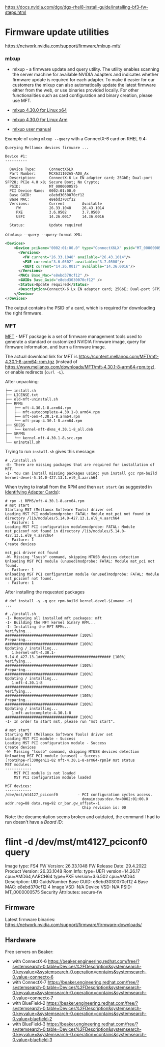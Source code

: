 https://docs.nvidia.com/dgx/dgx-rhel8-install-guide/installing-bf3-fw-steps.html

# Firmware update utilities

https://network.nvidia.com/support/firmware/mlxup-mft/

### mlxup

* mlxup - a firmware update and query utility. The utility enables scanning the server machine for available NVIDIA adapters
  and indicates whether firmware update is required for each adapter. To make it easier for our customers the mlxup can also
  automatically update the latest firmware either from the web, or use binaries provided locally.
  For other functionalities such as card configuration and binary creation, please use MFT.

* [mlxup 4.30.0 for Linux x64](https://www.mellanox.com/downloads/firmware/mlxup/4.30.0/SFX/linux_x64/mlxup)
* [mlxup 4.30.0 for Linux Arm](https://www.mellanox.com/downloads/firmware/mlxup/4.30.0/SFX/linux_arm64/mlxup)
* [mlxup user manual](https://docs.mellanox.com/display/MLXUPFWUTILITY)

Example of using `mlxup --query` with a ConnectX-6 card on RHEL 9.4:

```console
Querying Mellanox devices firmware ...

Device #1:
----------

  Device Type:      ConnectX6LX
  Part Number:      MCX631102AS-ADA_Ax
  Description:      ConnectX-6 Lx EN adapter card; 25GbE; Dual-port SFP28; PCIe 4.0 x8; Secure Boot; No Crypto;
  PSID:             MT_0000000575
  PCI Device Name:  0002:01:00.0
  Base GUID:        e8ebd3030070cf12
  Base MAC:         e8ebd370cf12
  Versions:         Current        Available
     FW             26.33.1048     26.43.1014
     PXE            3.6.0502       3.7.0500
     UEFI           14.26.0017     14.36.0016

  Status:           Update required
```

or `mlxup --query --query-format XML`:

```xml
<Devices>
    <Device pciName="0002:01:00.0" type="ConnectX6LX" psid="MT_0000000575" partNumber="MCX631102AS-ADA_Ax">
      <Versions>
        <FW current="26.33.1048" available="26.43.1014"/>
        <PXE current="3.6.0502" available="3.7.0500"/>
        <UEFI current="14.26.0017" available="14.36.0016"/>
      </Versions>
      <MACs Base_Mac="e8ebd370cf12" />
      <GUIDs Base_Guid="e8ebd3030070cf12" />
      <Status>Update required</Status>
      <Description>ConnectX-6 Lx EN adapter card; 25GbE; Dual-port SFP28; PCIe 4.0 x8; Secure Boot; No Crypto;</Description>
    </Device>
</Devices>
```

The output contains the PSID of a card, which is required for downloading the right firmware.

### MFT

[MFT](https://network.nvidia.com/products/adapter-software/firmware-tools/) - MFT package is a set of firmware management
tools used to generate a standard or customized NVIDIA firmware image, query for firmware information, and burn a firmware image.

The actual download link for MFT is https://content.mellanox.com/MFT/mft-4.30.1-8-arm64-rpm.tgz (instead of https://www.mellanox.com/downloads/MFT/mft-4.30.1-8-arm64-rpm.tgz),
or enable redirects (`curl -L`).

After unpacking:

```console
├── install.sh
├── LICENSE.txt
├── old-mft-uninstall.sh
├── RPMS
│   ├── mft-4.30.1-8.arm64.rpm
│   ├── mft-autocomplete-4.30.1-8.arm64.rpm
│   ├── mft-oem-4.30.1-8.arm64.rpm
│   └── mft-pcap-4.30.1-8.arm64.rpm
├── SDEBS
│   └── kernel-mft-dkms_4.30.1-8_all.deb
├── SRPMS
│   └── kernel-mft-4.30.1-8.src.rpm
└── uninstall.sh
```

Trying to run `install.sh` gives this message:

```
# ./install.sh
-E- There are missing packages that are required for installation of MFT.
-I- You can install missing packages using: yum install gcc rpm-build kernel-devel-5.14.0-427.13.1.el9_4.aarch64
```

When trying to install from the RPM and then `mst start` (as suggested in [Identifying Adapter Cards](https://network.nvidia.com/support/firmware/identification/)):

```console
# rpm -i RPMS/mft-4.30.1-8.arm64.rpm
# mst start
Starting MST (Mellanox Software Tools) driver set
Loading MST PCI modulemodprobe: FATAL: Module mst_pci not found in directory /lib/modules/5.14.0-427.13.1.el9_4.aarch64
 - Failure: 1
Loading MST PCI configuration modulemodprobe: FATAL: Module mst_pciconf not found in directory /lib/modules/5.14.0-427.13.1.el9_4.aarch64
 - Failure: 1
Create devices

mst_pci driver not found
-W- Missing "lsusb" command, skipping MTUSB devices detection
Unloading MST PCI module (unused)modprobe: FATAL: Module mst_pci not found.
 - Failure: 1
Unloading MST PCI configuration module (unused)modprobe: FATAL: Module mst_pciconf not found.
 - Failure: 1
```

After installing the requested packages

```console
# dnf install -y -q gcc rpm-build kernel-devel-$(uname -r)
...

# ./install.sh
-I- Removing all installed mft packages: mft
-I- Building the MFT kernel binary RPM...
-I- Installing the MFT RPMs...
Verifying...                          ################################# [100%]
Preparing...                          ################################# [100%]
Updating / installing...
   1:kernel-mft-4.30.1-5.14.0_427.13.1################################# [100%]
Verifying...                          ################################# [100%]
Preparing...                          ################################# [100%]
Updating / installing...
   1:mft-4.30.1-8                     ################################# [100%]
Verifying...                          ################################# [100%]
Preparing...                          ################################# [100%]
Updating / installing...
   1:mft-autocomplete-4.30.1-8        ################################# [100%]
-I- In order to start mst, please run "mst start".

# mst start
Starting MST (Mellanox Software Tools) driver set
Loading MST PCI module - Success
Loading MST PCI configuration module - Success
Create devices
-W- Missing "lsusb" command, skipping MTUSB devices detection
Unloading MST PCI module (unused) - Success
[root@hpe-rl300gen11-02 mft-4.30.1-8-arm64-rpm]# mst status
MST modules:
------------
    MST PCI module is not loaded
    MST PCI configuration module loaded

MST devices:
------------
/dev/mst/mt4127_pciconf0         - PCI configuration cycles access.
                                   domain:bus:dev.fn=0002:01:00.0 addr.reg=88 data.reg=92 cr_bar.gw_offset=-1
                                   Chip revision is: 00
```

Note: the documentation seems broken and outdated, the command I had to run doesn't have a _Board ID_:

# flint -d /dev/mst/mt4127_pciconf0 query
Image type:            FS4
FW Version:            26.33.1048
FW Release Date:       29.4.2022
Product Version:       26.33.1048
Rom Info:              type=UEFI version=14.26.17 cpu=AMD64,AARCH64
                       type=PXE version=3.6.502 cpu=AMD64
Description:           UID                GuidsNumber
Base GUID:             e8ebd3030070cf12        4
Base MAC:              e8ebd370cf12            4
Image VSD:             N/A
Device VSD:            N/A
PSID:                  MT_0000000575
Security Attributes:   secure-fw

## Firmware

Latest firmware binaries: https://network.nvidia.com/support/firmware/firmware-downloads/

## Hardware

Free servers on Beaker:
* with ConnectX-6 https://beaker.engineering.redhat.com/free/?systemsearch-0.table=Devices%2FDescription&systemsearch-0.keyvalue=&systemsearch-0.operation=contains&systemsearch-0.value=connectx-6
* with ConnectX-7 https://beaker.engineering.redhat.com/free/?systemsearch-0.table=Devices%2FDescription&systemsearch-0.keyvalue=&systemsearch-0.operation=contains&systemsearch-0.value=connectx-7
* with BlueField-2 https://beaker.engineering.redhat.com/free/?systemsearch-0.table=Devices%2FDescription&systemsearch-0.keyvalue=&systemsearch-0.operation=contains&systemsearch-0.value=bluefield-2
* with BlueField-3 https://beaker.engineering.redhat.com/free/?systemsearch-0.table=Devices%2FDescription&systemsearch-0.keyvalue=&systemsearch-0.operation=contains&systemsearch-0.value=bluefield-3